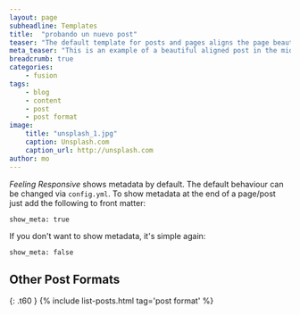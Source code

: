 ```yaml
---
layout: page
subheadline: Templates
title:  "probando un nuevo post"
teaser: "The default template for posts and pages aligns the page beautifully in the middle. <strong>But</strong> you can customize posts/pages easily via switches in the front matter to <em>get a sidebar</em> and/or to <em>turn off meta-information</em> at the end of the page like categories, tags and dates."
meta_teaser: "This is an example of a beautiful aligned post in the middle. There is no sidebar to distract the reader. The difference to the Page-Template is, that you find meta-information at the bottom of the post."
breadcrumb: true
categories:
    - fusion
tags:
    - blog
    - content
    - post
    - post format
image:
    title: "unsplash_1.jpg"
    caption: Unsplash.com
    caption_url: http://unsplash.com
author: mo
---
```

*Feeling Responsive* shows metadata by default. The default behaviour can be changed via `config.yml`. To show metadata at the end of a page/post just add the following to front matter:

~~~
show_meta: true
~~~

If you don't want to show metadata, it's simple again:

~~~
show_meta: false
~~~


## Other Post Formats
{: .t60 }
{% include list-posts.html tag='post format' %}
